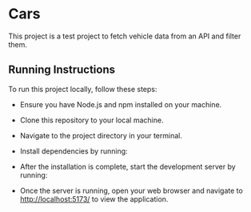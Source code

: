 # Cars

This project is a test project to fetch vehicle data from an API and filter them.

## Running Instructions

To run this project locally, follow these steps:

- Ensure you have Node.js and npm installed on your machine.
- Clone this repository to your local machine.
- Navigate to the project directory in your terminal.
- Install dependencies by running:


- After the installation is complete, start the development server by running:


- Once the server is running, open your web browser and navigate to [http://localhost:5173/](http://localhost:5173/) to view the application.
